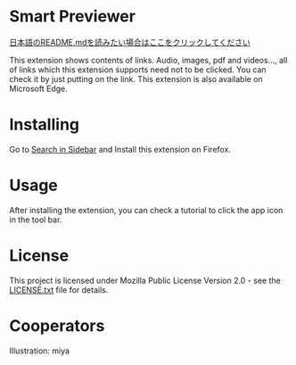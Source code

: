 ﻿# Smart Previewer
[日本語のREADME.mdを読みたい場合はここをクリックしてください](README_ja.md)

This extension shows contents of links. Audio, images, pdf and videos..., all of links which this extension supports need not to be clicked. You can check it by just putting on the link.
This extension is also available on Microsoft Edge.

# Installing
Go to [Search in Sidebar](https://addons.mozilla.org/en-US/firefox/addon/smart-previewer/) and Install this extension on Firefox.

# Usage
After installing the extension, you can check a tutorial to click the app icon in the tool bar.

# License
This project is licensed under Mozilla Public License Version 2.0 - see the [LICENSE.txt](LICENSE.txt) file for details.

# Cooperators
Illustration: miya
